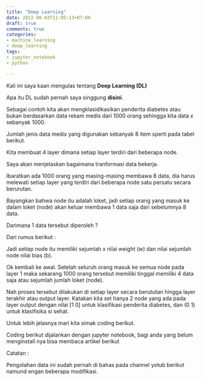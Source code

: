 ```yaml
---
title: "Deep Learning"
date: 2022-06-03T11:05:13+07:00
draft: true
comments: true
categories:
- machine_learning
- deep_learning
tags:
- jupyter_notebook
- python

---
```


Kali ini saya kaan mengulas tentang **Deep Learning (DL)**

Apa itu DL sudah pernah saya singgung **disini**.

Sebagai contoh kita akan mengklasidikasikan penderita diabetes atau bukan berdasarkan data rekam medis dari 1000 orang sehingga kita data x sebanyak 1000. 

Jumlah jenis data medis yang digunakan sebanyak 8 item sperti pada tabel berikut.

Kita membuat 4 layer dimana setiap layer terdiri dari beberapa node.

Saya akan menjelaskan bagaimana tranformasi data bekerja.

Ibaratkan ada 1000 orang yang masing-masing membawa 8 data, dia harus melewati setiap layer yang terdiri dari beberapa node satu persatu secara berurutan.

Bayangkan bahwa node itu adalah loket, jadi setiap orang yang masuk ke dalam loket (node) akan keluar membawa 1 data saja dari sebelumnya 8 data.

Darimana 1 data tersebut diperoleh ?

Dari rumus berikut :

Jadi setiap node itu memiliki sejumlah x nilai weight (w) dan nilai sejumlah node nilai bias (b).

Ok kembali ke awal. Setelah seluruh orang masuk ke semua node pada layer 1 maka sekarang 1000 orang tersebut memiliki tinggal memiliki 4 data saja atau sejumlah jumlah loket (node).

Nah proses tersebut dilakukan di setiap layer secara berututan hingga layer terakhir atau output layer. Katakan kita set hanya 2 node yang ada pada layer output dengan nilai [1 0] untuk klasifikasi penderita diabetes, dan (0 1) untuk klasifisika si sehat.

Untuk lebih jelasnya mari kita simak coding berikut.

Coding berikut dijalankan dengan jupyter notebook, bagi anda yang belum menginstall nya bisa membaca artikel berikut 




Catatan :

Pengolahan data ini sudah pernah di bahas pada channel yotub berikut namund engan beberapa modifikasi.  
  

 